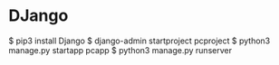 # DJango
$ pip3 install Django
$ django-admin startproject pcproject
$ python3 manage.py startapp pcapp
$ python3 manage.py runserver